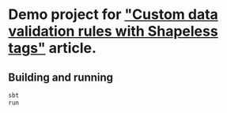 # Demo project for ["Custom data validation rules with Shapeless tags"](http://pavkin.ru/custom-data-validation-rules-with-shapeless-tags/) article.

## Building and running

```bash
sbt
run
```
